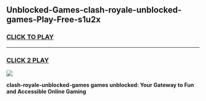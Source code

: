 
## Unblocked-Games-clash-royale-unblocked-games-Play-Free-s1u2x
<h3>
<a href="https://premium76.site?title=clash-royale-unblocked-games&ref=20M">CLICK TO PLAY</a></h3>
<hr>

<h3>
<a href="https://premium76.site?title=clash-royale-unblocked-games&ref=20M">CLICK 2 PLAY</a>
  
</h3>

<a href="https://premium76.site?title=clash-royale-unblocked-games&ref=19M"><img src="https://clearcache.store/games.png"></a>


**clash-royale-unblocked-games games unblocked: Your Gateway to Fun and Accessible Online Gaming**
